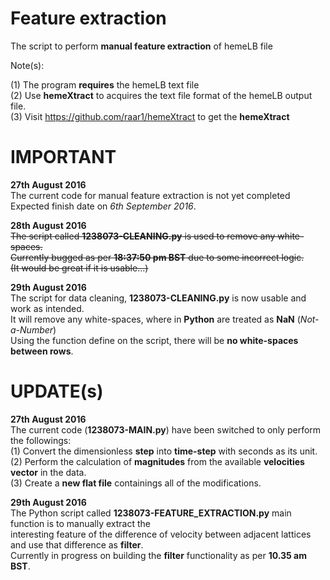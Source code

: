 # Feature extraction

The script to perform __manual feature extraction__ of hemeLB file

Note(s):

(1) The program __requires__ the hemeLB text file <br/>
(2) Use __hemeXtract__ to acquires the text file format of the hemeLB output file. <br/>
(3) Visit https://github.com/raar1/hemeXtract to get the __hemeXtract__


# IMPORTANT <br/>

__27th August 2016__ <br/>
The current code for manual feature extraction is not yet completed <br/>
Expected finish date on _6th September 2016_. <br/>

__28th August 2016__ <br/>
~~The script called __1238073-CLEANING.py__ is used to remove any white-spaces. <br/> 
Currently bugged as per __18:37:50 pm BST__ due to some incorrect logic. <br/>
(It would be great if it is usable...)~~

__29th August 2016__ <br/>
The script for data cleaning, __1238073-CLEANING.py__ is now usable and work as intended. <br/>
It will remove any white-spaces, where in __Python__ are treated as __NaN__ (_Not-a-Number_) <br/>
Using the function define on the script, there will be __no white-spaces between rows__. 


# UPDATE(s) <br/>

__27th August 2016__ <br/>
The current code (__1238073-MAIN.py__) have been switched to only perform the followings: <br/>
(1) Convert the dimensionless __step__ into __time-step__ with seconds as its unit. <br/>
(2) Perform the calculation of __magnitudes__ from the available __velocities vector__ in the data. <br/>
(3) Create a __new flat file__ containings all of the modifications.

__29th August 2016__ <br/>
The Python script called __1238073-FEATURE_EXTRACTION.py__ main function is to manually extract the <br/>
interesting feature of the difference of velocity between adjacent lattices and use that difference as __filter__. <br/>
Currently in progress on building the __filter__ functionality as per __10.35 am BST__.

